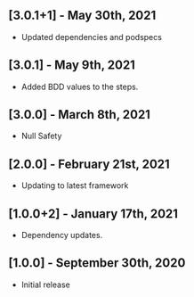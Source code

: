 ## [3.0.1+1] - May 30th, 2021

* Updated dependencies and podspecs


## [3.0.1] - May 9th, 2021

* Added BDD values to the steps.


## [3.0.0] - March 8th, 2021

* Null Safety


## [2.0.0] - February 21st, 2021

* Updating to latest framework


## [1.0.0+2] - January 17th, 2021

* Dependency updates.


## [1.0.0] - September 30th, 2020

* Initial release
